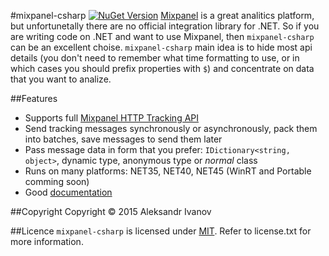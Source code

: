 #mixpanel-csharp [![NuGet Version](http://img.shields.io/nuget/v/mixpanel-csharp.svg?style=flat)](https://www.nuget.org/packages/mixpanel-csharp/)
[Mixpanel](https://mixpanel.com/) is a great analitics platform, but unfortunetally there are no official integration library for .NET. So if you are writing code on .NET and want to use Mixpanel, then ```mixpanel-csharp``` can be an excellent choise. ```mixpanel-csharp``` main idea is to hide most api details (you don't need to remember what time formatting to use, or in which cases you should prefix properties with ```$```) and concentrate on data that you want to analize.

##Features
- Supports full [Mixpanel HTTP Tracking API](https://mixpanel.com/help/reference/http)
- Send tracking messages synchronously or asynchronously, pack them into batches, save messages to send them later
- Pass message data in form that you prefer: `IDictionary<string, object>`, dynamic type, anonymous type or _normal_ class
- Runs on many platforms: NET35, NET40, NET45 (WinRT and Portable comming soon)
- Good [documentation](https://github.com/eealeivan/mixpanel-csharp/wiki)

##Copyright
Copyright © 2015 Aleksandr Ivanov

##Licence
```mixpanel-csharp``` is licensed under [MIT](http://www.opensource.org/licenses/mit-license.php). Refer to license.txt for more information.
